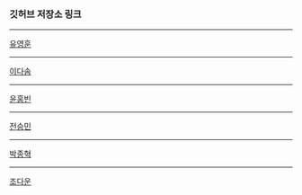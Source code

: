 ### 깃허브 저장소 링크
* * *
[유영훈](https://github.com/marangY/StudySave.git "github link")
* * *
[이다솜](https://github.com/DaSom253/StudyJava.git "github link")
* * *
[윤홍빈](https://github.com/YoonBeen/2bStudy.git "github link")
* * *
[전승민](https://github.com/01jungseungmin/StudySave.git "github link")
* * *
[박종혁](https://github.com/Parkjonghyeok2/StudySave.git "github link")
* * *
[조다운](https://github.com/jodawoon/Java-DataBase "github link")